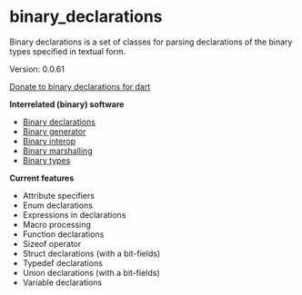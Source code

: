 binary_declarations
=====

Binary declarations is a set of classes for parsing declarations of the binary types specified in textual form.

Version: 0.0.61

[Donate to binary declarations for dart](https://www.paypal.com/cgi-bin/webscr?cmd=_donations&business=binary.dart@gmail.com&item_name=binary.declarations.for.dart&currency_code=USD)

**Interrelated (binary) software**

- [Binary declarations](https://pub.dartlang.org/packages/binary_declarations)
- [Binary generator](https://pub.dartlang.org/packages/binary_generator)
- [Binary interop](https://pub.dartlang.org/packages/binary_interop)
- [Binary marshalling](https://pub.dartlang.org/packages/binary_marshalling)
- [Binary types](https://pub.dartlang.org/packages/binary_types)

**Current features**

- Attribute specifiers
- Enum declarations
- Expressions in declarations
- Macro processing
- Function declarations
- Sizeof operator
- Struct declarations (with a bit-fields)
- Typedef declarations
- Union declarations (with a bit-fields)
- Variable declarations



